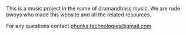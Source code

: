 This is a music project in the name of drumandbass music.
We are rude bwoys who made this website and all the related resources.



For any questions contact phunks.technologies@gmail.com
